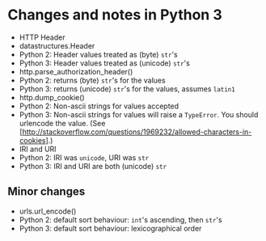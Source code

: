 # Changes and notes in Python 3

- HTTP Header
 - datastructures.Header
  - Python 2: Header values treated as (byte) `str`'s
  - Python 3: Header values treated as (unicode) `str`'s
 - http.parse_authorization_header()
  - Python 2: returns (byte) `str`'s for the values
  - Python 3: returns (unicode) `str`'s for the values, assumes `latin1`
 - http.dump_cookie()
  - Python 2: Non-ascii strings for values accepted
  - Python 3: Non-ascii strings for values will raise a `TypeError`. You should urlencode the value. (See [http://stackoverflow.com/questions/1969232/allowed-characters-in-cookies].)
- IRI and URI
 - Python 2: IRI was `unicode`, URI was `str`
 - Python 3: IRI and URI are both (unicode) `str`

## Minor changes

- urls.url_encode()
 - Python 2: default sort behaviour: `int`'s ascending, then `str`'s
 - Python 3: default sort behaviour: lexicographical order
